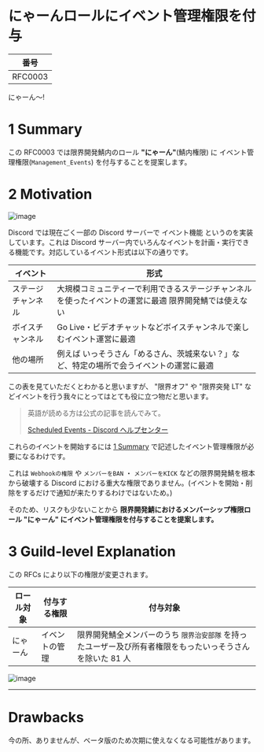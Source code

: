 # にゃーんロールにイベント管理権限を付与

| 番号    |
| ------- |
| RFC0003 |

にゃーん～!

# 1 Summary

この RFC0003 では限界開発鯖内のロール **"にゃーん"**(鯖内権限) に イベント管理権限(`Management_Events`) を付与することを提案します。

# 2 Motivation

![image](https://cdn.discordapp.com/attachments/892588150453567508/898235185936617472/unknown.png)

Discord では現在ごく一部の Discord サーバーで イベント機能 というのを実装しています。これは Discord サーバー内でいろんなイベントを計画・実行できる機能です。対応しているイベント形式は以下の通りです。

| イベント           | 形式                                                                                                  |
| ------------------ | ----------------------------------------------------------------------------------------------------- |
| ステージチャンネル | 大規模コミュニティーで利用できるステージチャンネルを使ったイベントの運営に最適 限界開発鯖では使えない |
| ボイスチャンネル   | Go Live・ビデオチャットなどボイスチャンネルで楽しむイベント運営に最適                                 |
| 他の場所           | 例えば いっそうさん「めるさん、茨城来ない？」など、特定の場所で会うイベントの運営に最適               |

この表を見ていただくとわかると思いますが、 "限界オフ" や "限界突発 LT" などイベントを行う我々にとってはとても役に立つ物だと思います。

> 英語が読める方は公式の記事を読んでみて。
>
> [Scheduled Events - Discord ヘルプセンター](https://support.discord.com/hc/ja/articles/4409494125719)

これらのイベントを開始するには [1 Summary](#1Summary) で記述したイベント管理権限が必要になるわけです。

これは `Webhookの権限` や `メンバーをBAN` ・ `メンバーをKICK` などの限界開発鯖を根本から破壊する Discord における重大な権限でありません。(イベントを開始・削除をするだけで通知が来たりするわけではないため。)

そのため、リスクも少ないことから **限界開発鯖におけるメンバーシップ権限ロール "にゃーん" にイベント管理権限を付与することを提案します。**

# 3 Guild-level Explanation

この RFCs により以下の権限が変更されます。

| ロール対象 | 付与する権限   | 付与対象                                                                                                   |
| ---------- | -------------- | ---------------------------------------------------------------------------------------------------------- |
| にゃーん   | イベントの管理 | 限界開発鯖全メンバーのうち `限界治安部隊` を持ったユーザー及び所有者権限をもったいっそうさんを除いた 81 人 |

![image](https://media.discordapp.net/attachments/892588150453567508/898238826978345020/unknown.png)

---

# Drawbacks

今の所、ありませんが、ベータ版のため次期に使えなくなる可能性があります。
